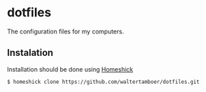 # dotfiles

The configuration files for my computers.

## Instalation

Installation should be done using [Homeshick](https://github.com/andsens/homeshick)

```bash
$ homeshick clone https://github.com/waltertamboer/dotfiles.git
```

